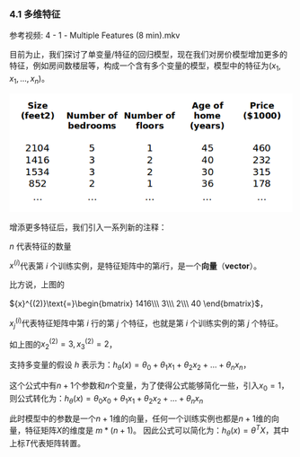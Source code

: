 ### 4.1 多维特征

参考视频: 4 - 1 - Multiple Features (8 min).mkv

目前为止，我们探讨了单变量/特征的回归模型，现在我们对房价模型增加更多的特征，例如房间数楼层等，构成一个含有多个变量的模型，模型中的特征为$\left( {x_{1}},{x_{1}},...,{x_{n}} \right)$。

![](../../images/591785837c95bca369021efa14a8bb1c.png)

增添更多特征后，我们引入一系列新的注释：

$n$ 代表特征的数量

${x^{\left( i \right)}}$代表第 $i$ 个训练实例，是特征矩阵中的第$i$行，是一个**向量**（**vector**）。

比方说，上图的

${x}^{(2)}\text{=}\begin{bmatrix} 1416\\\ 3\\\ 2\\\ 40 \end{bmatrix}$，

${x}_{j}^{\left( i \right)}$代表特征矩阵中第 $i$ 行的第 $j$ 个特征，也就是第 $i$ 个训练实例的第 $j$ 个特征。

如上图的$x_{2}^{\left( 2 \right)}=3,x_{3}^{\left( 2 \right)}=2$，

支持多变量的假设 $h$ 表示为：$h_{\theta}\left( x \right)={\theta_{0}}+{\theta_{1}}{x_{1}}+{\theta_{2}}{x_{2}}+...+{\theta_{n}}{x_{n}}$，

这个公式中有$n+1$个参数和$n$个变量，为了使得公式能够简化一些，引入$x_{0}=1$，则公式转化为：$h_{\theta} \left( x \right)={\theta_{0}}{x_{0}}+{\theta_{1}}{x_{1}}+{\theta_{2}}{x_{2}}+...+{\theta_{n}}{x_{n}}$

此时模型中的参数是一个$n+1$维的向量，任何一个训练实例也都是$n+1$维的向量，特征矩阵$X$的维度是 $m*(n+1)$。 因此公式可以简化为：$h_{\theta} \left( x \right)={\theta^{T}}X$，其中上标$T$代表矩阵转置。

